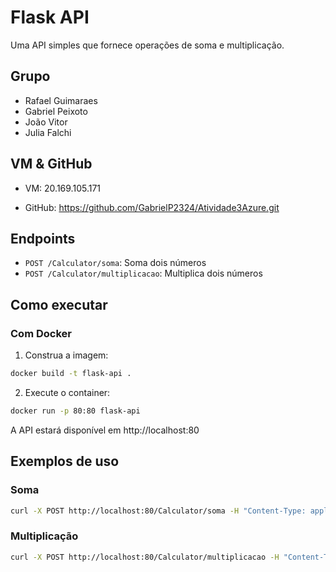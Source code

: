 # Flask API

Uma API simples que fornece operações de soma e multiplicação.

## Grupo

- Rafael Guimaraes
- Gabriel Peixoto
- João Vitor
- Julia Falchi

## VM & GitHub

- VM:
  20.169.105.171

- GitHub:
  https://github.com/GabrielP2324/Atividade3Azure.git

## Endpoints

- `POST /Calculator/soma`: Soma dois números
- `POST /Calculator/multiplicacao`: Multiplica dois números

## Como executar

### Com Docker

1. Construa a imagem:

```bash
docker build -t flask-api .
```

2. Execute o container:

```bash
docker run -p 80:80 flask-api
```

A API estará disponível em http://localhost:80

## Exemplos de uso

### Soma

```bash
curl -X POST http://localhost:80/Calculator/soma -H "Content-Type: application/json" -d '{"x": 5, "y": 3}'
```

### Multiplicação

```bash
curl -X POST http://localhost:80/Calculator/multiplicacao -H "Content-Type: application/json" -d '{"x": 5, "y": 3}'
```
